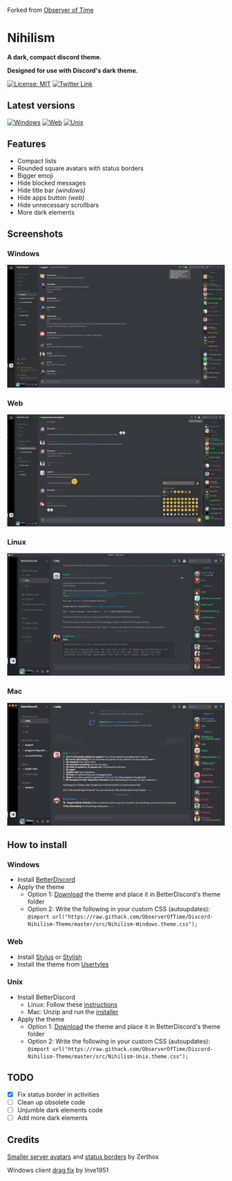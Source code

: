 Forked from [Observer of Time](https://github.com/ObserverOfTime/Discord-Nihilism-Theme)


# Nihilism

**A dark, compact discord theme.**

**Designed for use with Discord's dark theme.**

[![License: MIT](https://img.shields.io/badge/License-MIT-blue.svg?style=flat-square)](./LICENSE)
[![Twitter Link](https://img.shields.io/badge/Twitter-@davixxayt-696969.svg?style=flat-square&logo=twitter)](https://twitter.com/davixxayt)

## Latest versions

[![Windows](https://img.shields.io/badge/Windows-3.03.2-orange.svg?style=flat-square)](src/Nihilism-Windows.theme.css)
[![Web](https://img.shields.io/badge/Web-3.03.2-yellow.svg?style=flat-square)](src/Nihilism-Web.theme.css)
[![Unix](https://img.shields.io/badge/Unix-3.03.2-yellowgreen.svg?style=flat-square)](src/Nihilism-Unix.theme.css)

## Features

- Compact lists
- Rounded square avatars with status borders
- Bigger emoji
- Hide blocked messages
- Hide title bar _(windows)_
- Hide apps button _(web)_
- Hide unnecessary scrollbars
- More dark elements

## Screenshots

### Windows
![Windows](images/windows-screen.png)

### Web
![Web](images/web-screen.png)

### Linux
![Linux](images/linux-screen.png)

### Mac
![Mac](images/mac-screen.png)

## How to install

### Windows
- Install [BetterDiscord](https://github.com/rauenzi/BetterDiscordApp/releases/download/0.2.82/BetterDiscordWI.exe)
- Apply the theme
  - Option 1: [Download](https://betterdiscord.net/ghdl?id=1288) the theme and place it in BetterDiscord's theme folder
  - Option 2: Write the following in your custom CSS (autoupdates): `@import url("https://raw.githack.com/ObserverOfTime/Discord-Nihilism-Theme/master/src/Nihilism-Windows.theme.css");`

### Web

- Install [Stylus](https://github.com/openstyles/stylus) or [Stylish](https://github.com/stylish-userstyles/stylish)
- Install the theme from [Usertyles](https://userstyles.org/styles/147291/)

### Unix
- Install BetterDiscord
  - Linux: Follow these [instructions](https://gist.github.com/ObserverOfTime/d7e60eb9aa7fe837545c8cb77cf31172)
  - Mac: Unzip and run the [installer](https://github.com/rauenzi/BetterDiscordApp/releases/download/0.2.82/BetterDiscordMacInstaller.zip)
- Apply the theme
  - Option 1: [Download](https://betterdiscord.net/ghdl?id=1288) the theme and place it in BetterDiscord's theme folder
  - Option 2: Write the following in your custom CSS (autoupdates): `@import url("https://raw.githack.com/ObserverOfTime/Discord-Nihilism-Theme/master/src/Nihilism-Unix.theme.css");`

## TODO
- [x] Fix status border in activities
- [ ] Clean up obsolete code
- [ ] Unjumble dark elements code
- [ ] Add more dark elements

## Credits

[Smaller server avatars](https://github.com/Zerthox/Mini-Discord-Themes/blob/master/themes/SmallerGuilds.theme.css) and [status borders](https://github.com/Zerthox/Mini-Discord-Themes/blob/master/themes/StatusCircles.theme.css) by Zerthox

Windows client [drag fix](https://github.com/Inve1951/BetterDiscordStuff/blob/master/themes/dragfix.theme.css) by Inve1951

